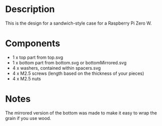 # Description
This is the design for a sandwich-style case for a Raspberry Pi Zero W.

# Components
* 1 x top part from top.svg
* 1 x bottom part from bottom.svg or bottomMirrored.svg
* 4 x washers, contained within spacers.svg
* 4 x M2.5 screws (length based on the thickness of your pieces)
* 4 x M2.5 nuts

# Notes
The mirrored version of the bottom was made to make it easy to wrap the grain if you use wood.

